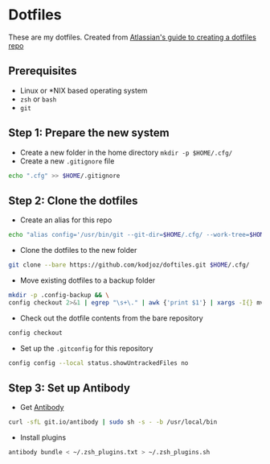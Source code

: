 # Dotfiles

These are my dotfiles. Created from [Atlassian's guide to creating a dotfiles repo](https://www.atlassian.com/git/tutorials/dotfiles)

## Prerequisites

- Linux or \*NIX based operating system
- `zsh` or `bash`
- `git`

## Step 1: Prepare the new system

- Create a new folder in the home directory `mkdir -p $HOME/.cfg/`
- Create a new `.gitignore` file

```bash
echo ".cfg" >> $HOME/.gitignore
```

## Step 2: Clone the dotfiles

- Create an alias for this repo

```bash
echo "alias config='/usr/bin/git --git-dir=$HOME/.cfg/ --work-tree=$HOME'" > $HOME/.bash_aliases
```

- Clone the dotfiles to the new folder

```bash
git clone --bare https://github.com/kodjoz/doftiles.git $HOME/.cfg/
```

- Move existing dotfiles to a backup folder

```bash
mkdir -p .config-backup && \
config checkout 2>&1 | egrep "\s+\." | awk {'print $1'} | xargs -I{} mv {} .config-backup/{}
```

- Check out the dotfile contents from the bare repository

```bash
config checkout
```

- Set up the `.gitconfig` for this repository

```bash
config config --local status.showUntrackedFiles no
```

## Step 3: Set up Antibody

- Get [Antibody](https://getantibody.github.io/install/)
```bash
curl -sfL git.io/antibody | sudo sh -s - -b /usr/local/bin
```

- Install plugins
```bash
antibody bundle < ~/.zsh_plugins.txt > ~/.zsh_plugins.sh
```
